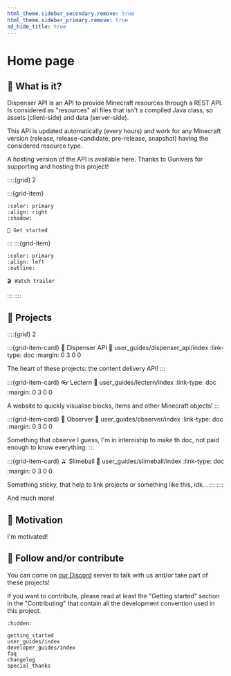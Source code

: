 ```yaml
---
html_theme.sidebar_secondary.remove: true
html_theme.sidebar_primary.remove: true
sd_hide_title: true
---
```


# Home page

## 🔎 What is it?

Dispenser API is an API to provide Minecraft resources through a REST API. Is considered as "resources" all files that isn't a compiled Java class, so assets (client-side) and data (server-side).

This API is updated automatically (every hours) and work for any Minecraft version (release, release-candidate, pre-release, snapshot) having the considered resource type.

A hosting version of the API is available here. Thanks to Gunivers for supporting and hosting this project!

::::{grid} 2

:::{grid-item}

```{button-link} getting_started.html
:color: primary
:align: right
:shadow:

👋 Get started
```

:::
:::{grid-item}

```{button-link} https://youtu.be/GTsUWQWZCq4
:color: primary
:align: left
:outline:

🎬 Watch trailer
```

:::
::::

## 🔨 Projects

::::{grid} 2

:::{grid-item-card} 🔌 Dispenser API
:link: user_guides/dispenser_api/index
:link-type: doc
:margin: 0 3 0 0

The heart of these projects: the content delivery API!
:::


:::{grid-item-card} 👓 Lectern
:link: user_guides/lectern/index
:link-type: doc 
:margin: 0 3 0 0

A website to quickly visualise blocks, items and  other Minecraft objects!
:::


:::{grid-item-card} 👀 Observer
:link: user_guides/observer/index
:link-type: doc
:margin: 0 3 0 0

Something that observe I guess, I'm in interniship to make th doc, not  paid enough to know everything.
:::

:::{grid-item-card} 🫒 Slimeball
:link: user_guides/slimeball/index
:link-type: doc
:margin: 0 3 0 0

Something sticky, that help to link projects or something like this, idk...
:::
::::

And much more!

## 🏃 Motivation

I'm motivated!

## 🤝 Follow and/or contribute

You can come on [our Discord](https://discord.gg/E8qq6tN) server to talk with us and/or take part of these projects!

If you want to contribute, please read at least the "Getting started" section in the "Contributing" that contain all the development convention used in this project.

```{toctree}
:hidden:

getting_started
user_guides/index
developer_guides/index
faq
changelog
special_thanks
```